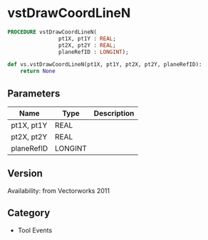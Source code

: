# vstDrawCoordLineN

```pascal
PROCEDURE vstDrawCoordLineN(
				pt1X, pt1Y : REAL;
				pt2X, pt2Y : REAL;
				planeRefID : LONGINT);
```

```python
def vs.vstDrawCoordLineN(pt1X, pt1Y, pt2X, pt2Y, planeRefID):
    return None
```

## Parameters
|Name|Type|Description|
|---|---|---|
|pt1X, pt1Y|REAL|   |
|pt2X, pt2Y|REAL|   |
|planeRefID|LONGINT|   |

## Version
Availability: from Vectorworks 2011

## Category
* Tool Events

